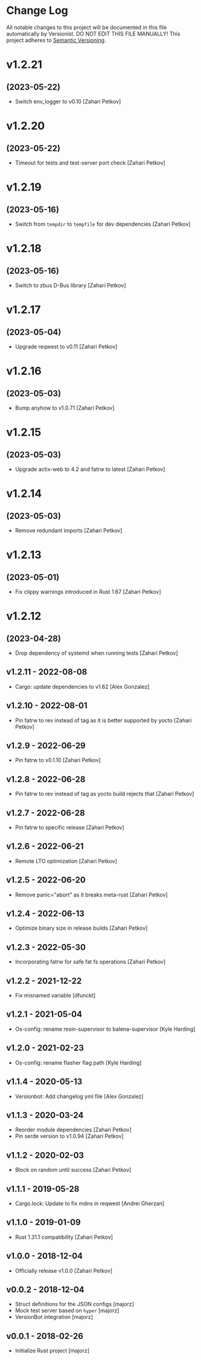 # Change Log

All notable changes to this project will be documented in this file
automatically by Versionist. DO NOT EDIT THIS FILE MANUALLY!
This project adheres to [Semantic Versioning](http://semver.org/).

# v1.2.21
## (2023-05-22)

* Switch env_logger to v0.10 [Zahari Petkov]

# v1.2.20
## (2023-05-22)

* Timeout for tests and test-server port check [Zahari Petkov]

# v1.2.19
## (2023-05-16)

* Switch from `tempdir` to `tempfile` for dev dependencies [Zahari Petkov]

# v1.2.18
## (2023-05-16)

* Switch to zbus D-Bus library [Zahari Petkov]

# v1.2.17
## (2023-05-04)

* Upgrade reqwest to v0.11 [Zahari Petkov]

# v1.2.16
## (2023-05-03)

* Bump anyhow to v1.0.71 [Zahari Petkov]

# v1.2.15
## (2023-05-03)

* Upgrade actix-web to 4.2 and fatrw to latest [Zahari Petkov]

# v1.2.14
## (2023-05-03)

* Remove redundant imports [Zahari Petkov]

# v1.2.13
## (2023-05-01)

* Fix clippy warnings introduced in Rust 1.67 [Zahari Petkov]

# v1.2.12
## (2023-04-28)

* Drop dependency of systemd when running tests [Zahari Petkov]

## v1.2.11 - 2022-08-08

* Cargo: update dependencies to v1.62 [Alex Gonzalez]

## v1.2.10 - 2022-08-01

* Pin fatrw to rev instead of tag as it is better supported by yocto [Zahari Petkov]

## v1.2.9 - 2022-06-29

* Pin fatrw to v0.1.10 [Zahari Petkov]

## v1.2.8 - 2022-06-28

* Pin fatrw to rev instead of tag as yocto build rejects that [Zahari Petkov]

## v1.2.7 - 2022-06-28

* Pin fatrw to specific release [Zahari Petkov]

## v1.2.6 - 2022-06-21

* Remote LTO optimization [Zahari Petkov]

## v1.2.5 - 2022-06-20

* Remove panic="abort" as it breaks meta-rust [Zahari Petkov]

## v1.2.4 - 2022-06-13

* Optimize binary size in release builds [Zahari Petkov]

## v1.2.3 - 2022-05-30

* Incorporating fatrw for safe fat fs operations [Zahari Petkov]

## v1.2.2 - 2021-12-22

* Fix misnamed variable [dfunckt]

## v1.2.1 - 2021-05-04

* Os-config: rename resin-supervisor to balena-supervisor [Kyle Harding]

## v1.2.0 - 2021-02-23

* Os-config: rename flasher flag path [Kyle Harding]

## v1.1.4 - 2020-05-13

* Versionbot: Add changelog yml file [Alex Gonzalez]

## v1.1.3 - 2020-03-24

* Reorder module dependencies [Zahari Petkov]
* Pin serde version to v1.0.94 [Zahari Petkov]

## v1.1.2 - 2020-02-03

* Block on random until success [Zahari Petkov]

## v1.1.1 - 2019-05-28

* Cargo.lock: Update to fix mdns in reqwest [Andrei Gherzan]

## v1.1.0 - 2019-01-09

* Rust 1.31.1 compatibility [Zahari Petkov]

## v1.0.0 - 2018-12-04

* Officially release v1.0.0 [Zahari Petkov]

## v0.0.2 - 2018-12-04

* Struct definitions for the JSON configs [majorz]
* Mock test server based on `hyper` [majorz]
* VersionBot integration [majorz]

## v0.0.1 - 2018-02-26

* Initialize Rust project [majorz]
